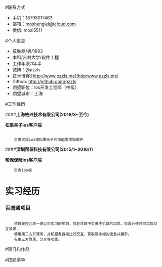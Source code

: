 #联系方式
* 手机：18798017463
* 邮箱：moshenglei@icloud.com
* 微信: mosl5511

#个人信息
* 莫胜磊/男/1993
* 本科/吉林大学/软件工程
* 工作年限:1年半
* 微博：@pzzls
* 技术博客:[http://www.pzzls.me](http:www.pzzls.me)
* Github: http://github.com/pzzls
* 期望职位：ios开发工程师（中级）
* 期望城市：上海

#工作经历

####**上海柚兴技术有限公司(2016/3~至今)**

**松果亲子ios客户端**

```

	负责实现ios端松果亲子的功能需求和维护

```
####**深圳帮保科技有限公司(2015/1~2016/1)**

**帮保保险ios客户端**

```
	负责ios端
```
# 实习经历

### **百城通项目**

```

	项目是在北京一家公司实习的项目，我在项目中负责手机端的实现，和设计师共同实现交互效果，
	使用第三方开源库，并和服务器端进行交互，获取服务端的信息并展示，
	有第三方登录，分享等功能。

```

#项目和作品


#技能清单







